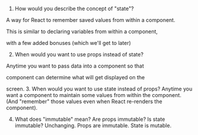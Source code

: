1. How would you describe the concept of "state"?

A way for React to remember saved values from within a component.

This is similar to declaring variables from within a component,

with a few added bonuses (which we'll get to later)

2. When would you want to use props instead of state?

Anytime you want to pass data into a component so that

component can determine what will get displayed on the

screen.
3. When would you want to use state instead of props?
Anytime you want a component to maintain some values from
within the component. (And "remember" those values even
when React re-renders the component).

4. What does "immutable" mean? Are props immutable? Is state immutable?
Unchanging. Props are immutable. State is mutable.